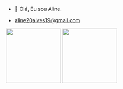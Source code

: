- 👋 Olá, Eu sou Aline.

- aline20alves19@gmail.com


<div>

 <img height="150cm"  src="https://github-readme-stats.vercel.app/api?username=AlineHAB&show_icons=true&theme=radical" />
 <img height="150cm" src="https://github-readme-stats.vercel.app/api/top-langs/?username=AlineHAB&layout=compact&theme=radical" />
 
</div>



